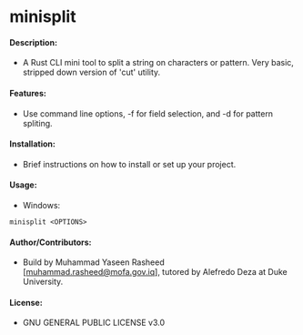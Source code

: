  # minisplit

#### Description:

* A Rust CLI mini tool to split a string on characters or pattern. Very basic, stripped down version of 'cut' utility.

#### Features:

* Use command line options, -f for field selection, and -d for pattern spliting.

#### Installation:

* Brief instructions on how to install or set up your project.

#### Usage:

* Windows:
```
minisplit <OPTIONS>
```

#### Author/Contributors:

* Build by Muhammad Yaseen Rasheed [muhammad.rasheed@mofa.gov.iq], tutored by Alefredo Deza at Duke University.

#### License:

* GNU GENERAL PUBLIC LICENSE v3.0
